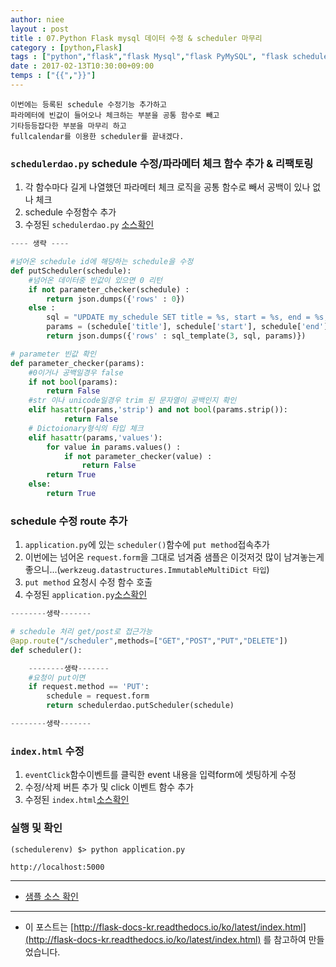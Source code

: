 ```yaml
---
author: niee
layout : post
title : 07.Python Flask mysql 데이터 수정 & scheduler 마무리
category : [python,Flask]
tags : ["python","flask","flask Mysql","flask PyMySQL", "flask scheduler"]
date : 2017-02-13T10:30:00+09:00
temps : ["{{","}}"]
---
```


```
이번에는 등록된 schedule 수정기능 추가하고
파라메터에 빈값이 들어오나 체크하는 부분을 공통 함수로 빼고
기타등등잡다한 부분을 마무리 하고
fullcalendar를 이용한 scheduler를 끝내겠다.
```

### ```schedulerdao.py``` schedule 수정/파라메터 체크 함수 추가 & 리팩토링
1. 각 함수마다 길게 나열했던 파라메터 체크 로직을 공통 함수로 빼서 공백이 있나 없나 체크
2. schedule 수정함수 추가
3. 수정된 ```schedulerdao.py``` [소스확인](https://github.com/ParkMinKyu/scheduler/blob/master/dao/schedulerdao.py)

```python
---- 생략 ----

#넘어온 schedule id에 해당하는 schedule을 수정
def putScheduler(schedule):
    #넘어온 데이터중 빈값이 있으면 0 리턴
    if not parameter_checker(schedule) :
        return json.dumps({'rows' : 0})
    else :
        sql = "UPDATE my_schedule SET title = %s, start = %s, end = %s, allDay = %s WHERE id = %s"
        params = (schedule['title'], schedule['start'], schedule['end'], schedule['allDay'], schedule['id'])
        return json.dumps({'rows' : sql_template(3, sql, params)})

# parameter 빈값 확인
def parameter_checker(params):
    #0이거나 공백일경우 false
    if not bool(params):
        return False
    #str 이나 unicode일경우 trim 된 문자열이 공백인지 확인
    elif hasattr(params,'strip') and not bool(params.strip()):
            return False
    # Dictoionary형식의 타입 체크
    elif hasattr(params,'values'):
        for value in params.values() :
            if not parameter_checker(value) :
                return False
        return True
    else:
        return True

```

### schedule 수정 route 추가
1. ```application.py```에 있는 ```scheduler()```함수에 ```put method```접속추가
2. 이번에는 넘어온 ```request.form```을 그대로 넘겨줌 샘플은 이것저것 많이 남겨놓는게 좋으니...(```werkzeug.datastructures.ImmutableMultiDict 타입```)
3. ```put method``` 요청시 수정 함수 호출
3. 수정된 ```application.py```[소스확인](https://github.com/ParkMinKyu/scheduler/blob/master/application.py)

```python
--------생략-------

# schedule 처리 get/post로 접근가능
@app.route("/scheduler",methods=["GET","POST","PUT","DELETE"])
def scheduler():

    --------생략-------
    #요청이 put이면
    if request.method == 'PUT':
        schedule = request.form
        return schedulerdao.putScheduler(schedule)

--------생략-------
```

### ```index.html``` 수정
1. ```eventClick```함수이벤트를 클릭한 event 내용을 입력form에 셋팅하게 수정
3. 수정/삭제 버튼 추가 및 click 이벤트 함수 추가
4. 수정된 ```index.html```[소스확인](https://github.com/ParkMinKyu/scheduler/blob/master/templates/index.html)

### 실행 및 확인

```
(schedulerenv) $> python application.py

http://localhost:5000
```

----------

- [샘플 소스 확인](https://github.com/ParkMinKyu/scheduler)

----------

- 이 포스트는 [http://flask-docs-kr.readthedocs.io/ko/latest/index.html](http://flask-docs-kr.readthedocs.io/ko/latest/index.html) 를 참고하여 만들었습니다.
